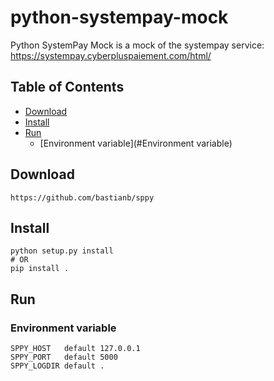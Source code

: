 # python-systempay-mock

Python SystemPay Mock is a mock of the systempay service:
https://systempay.cyberpluspaiement.com/html/

## Table of Contents

  * [Download](#Download)
  * [Install](#Install)
  * [Run](#run)
    * [Environment variable](#Environment variable)

## Download

    https://github.com/bastianb/sppy

## Install

    python setup.py install
    # OR
    pip install .

## Run
### Environment variable

    SPPY_HOST   default 127.0.0.1
    SPPY_PORT   default 5000
    SPPY_LOGDIR default .
